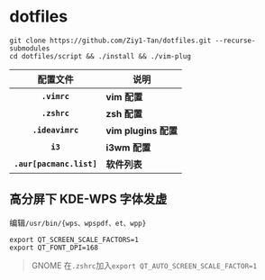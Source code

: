 # dotfiles

```shell
git clone https://github.com/Ziy1-Tan/dotfiles.git --recurse-submodules
cd dotfiles/script && ./install && ./vim-plug
```

|         配置文件         | 说明                 |
| :----------------------: | -------------------- |
|       **`.vimrc`**       | **vim 配置**         |
|       **`.zshrc`**       | **zsh 配置**         |
|     **`.ideavimrc`**     | **vim plugins 配置** |
|         **`i3`**         | **i3wm 配置**        |
| **`.aur[pacmanc.list]`** | **软件列表**         |

## 高分屏下 KDE-WPS 字体发虚

编辑`/usr/bin/{wps、wpspdf、et、wpp}`

```shell
export QT_SCREEN_SCALE_FACTORS=1
export QT_FONT_DPI=168
```

> GNOME 在`.zshrc`加入`export QT_AUTO_SCREEN_SCALE_FACTOR=1`
